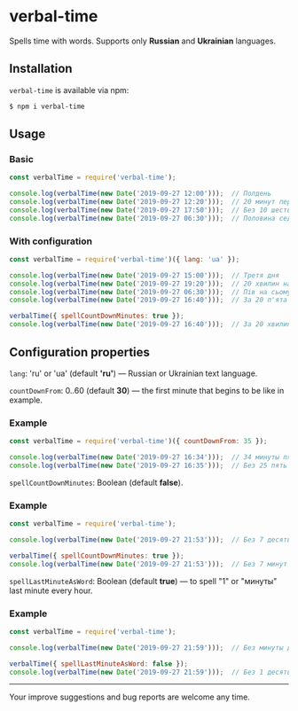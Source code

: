 # verbal-time

Spells time with words. Supports only **Russian** and **Ukrainian** languages.

## Installation
`verbal-time` is available via npm:
``` bash
$ npm i verbal-time
```

## Usage
### Basic
``` js
const verbalTime = require('verbal-time');

console.log(verbalTime(new Date('2019-09-27 12:00')));  // Полдень
console.log(verbalTime(new Date('2019-09-27 12:20')));  // 20 минут первого
console.log(verbalTime(new Date('2019-09-27 17:50')));  // Без 10 шесть
console.log(verbalTime(new Date('2019-09-27 06:30')));  // Половина седьмого
```

### With configuration
``` js
const verbalTime = require('verbal-time')({ lang: 'ua' });

console.log(verbalTime(new Date('2019-09-27 15:00')));  // Третя дня
console.log(verbalTime(new Date('2019-09-27 19:20')));  // 20 хвилин на восьму
console.log(verbalTime(new Date('2019-09-27 06:30')));  // Пів на сьому
console.log(verbalTime(new Date('2019-09-27 16:40')));  // За 20 п'ята

verbalTime({ spellCountDownMinutes: true });
console.log(verbalTime(new Date('2019-09-27 16:40')));  // За 20 хвилин п'ята
```

## Configuration properties
`lang`: 'ru' or 'ua' (default **'ru'**) — Russian or Ukrainian text language.

`countDownFrom`: 0..60 (default **30**) — the first minute that begins to be like in example.
### Example
``` js
const verbalTime = require('verbal-time')({ countDownFrom: 35 });

console.log(verbalTime(new Date('2019-09-27 16:34')));  // 34 минуты пятого
console.log(verbalTime(new Date('2019-09-27 16:35')));  // Без 25 пять
```

`spellCountDownMinutes`: Boolean (default **false**).
### Example
``` js
const verbalTime = require('verbal-time');

console.log(verbalTime(new Date('2019-09-27 21:53')));  // Без 7 десять

verbalTime({ spellCountDownMinutes: true });
console.log(verbalTime(new Date('2019-09-27 21:53')));  // Без 7 минут десять
```

`spellLastMinuteAsWord`: Boolean (default **true**) — to spell "1" or "минуты" last minute every hour.
### Example
``` js
const verbalTime = require('verbal-time');

console.log(verbalTime(new Date('2019-09-27 21:59')));  // Без минуты десять

verbalTime({ spellLastMinuteAsWord: false });
console.log(verbalTime(new Date('2019-09-27 21:59')));  // Без 1 десять
```

---
Your improve suggestions and bug reports are welcome any time.
